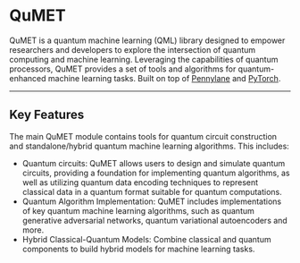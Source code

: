# QuMET

QuMET is a quantum machine learning (QML) library designed to empower researchers and developers to explore the intersection of quantum computing and machine learning. Leveraging the capabilities of quantum processors, QuMET provides a set of tools and algorithms for quantum-enhanced machine learning tasks. Built on top of [Pennylane](https://github.com/PennyLaneAI/pennylane/tree/master) and [PyTorch](https://github.com/pytorch/pytorch).

---

## Key Features

The main QuMET module contains tools for quantum circuit construction and standalone/hybrid quantum machine learning algorithms. This includes:

- Quantum circuits: QuMET allows users to design and simulate quantum circuits, providing a foundation for implementing quantum algorithms, as well as utilizing quantum data encoding techniques to represent classical data in a quantum format suitable for quantum computations.
- Quantum Algorithm Implementation: QuMET includes implementations of key quantum machine learning algorithms, such as quantum generative adversarial networks, quantum variational autoencoders and more.
- Hybrid Classical-Quantum Models: Combine classical and quantum components to build hybrid models for machine learning tasks.

